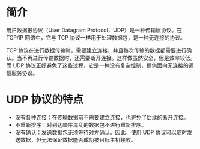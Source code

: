 # 简介

用户数据报协议（User Datagram Protocol，UDP）是一种传输层协议。在 TCP/IP 网络中，它与 TCP 协议一样用于处理数据包，是一种无连接的协议。

TCP 协议在进行数据传输时，需要建立连接，并且每次传输的数据都需要进行确认。当不再进行传输数据时，还需要断开连接。这样做虽然安全，但是效率较低。而 UDP 协议正好避免了这些过程，它是一种没有复杂控制，提供面向无连接的通信服务协议。

# UDP 协议的特点

- 没有各种连接：在传输数据前不需要建立连接，也避免了后续的断开连接。
- 不重新排序：对到达顺序混乱的数据包不进行重新排序。
- 没有确认：发送数据包无须等待对方确认。因此，使用 UDP 协议可以随时发送数据，但无法保证数据能否成功被目标主机接收。
